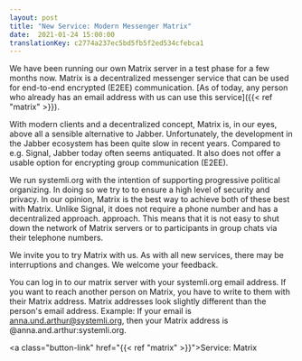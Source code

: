 ```yaml
---
layout: post
title: "New Service: Modern Messenger Matrix"
date:  2021-01-24 15:00:00
translationKey: c2774a237ec5bd5fb5f2ed534cfebca1
---
```

We have been running our own Matrix server in a test phase for a few months now. Matrix is a decentralized messenger 
service that can be used for end-to-end encrypted (E2EE) communication. [As of today, any person who already has an 
email address with us can use this service]({{< ref "matrix" >}}).<!--more-->

With modern clients and a decentralized concept, Matrix is, in our eyes, above all a sensible alternative to Jabber. 
Unfortunately, the development in the Jabber ecosystem has been quite slow in recent years. Compared to e.g. Signal, 
Jabber today often seems antiquated. It also does not offer a usable option for encrypting group communication (E2EE).

We run systemli.org with the intention of supporting progressive political organizing. In doing so we try to to ensure 
a high level of security and privacy. In our opinion, Matrix is the best way to achieve both of these best with Matrix. 
Unlike Signal, it does not require a phone number and has a decentralized approach. approach. This means that it is not 
easy to shut down the network of Matrix servers or to participants in group chats via their telephone numbers.

We invite you to try Matrix with us. As with all new services, there may be interruptions and changes. We welcome your 
feedback.

You can log in to our matrix server with your systemli.org email address. If you want to reach another person on 
Matrix, you have to write to them with their Matrix address. Matrix addresses look slightly different than the person's 
email address. Example: If your email is anna.und.arthur@systemli.org, then your Matrix address is 
@anna.and.arthur:systemli.org.

<a class="button-link" href="{{< ref "matrix" >}}">Service: Matrix</a>
